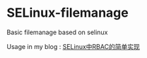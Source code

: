 # SELinux-filemanage

Basic filemanage based on selinux

Usage in my blog : [SELinux中RBAC的简单实现](http://www.nyansama.cn/2016/09/12/001/)
